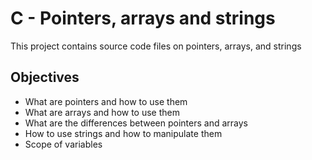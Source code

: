 # C - Pointers, arrays and strings
This project contains source code files on pointers, arrays, and strings

## Objectives
* What are pointers and how to use them
* What are arrays and how to use them
* What are the differences between pointers and arrays
* How to use strings and how to manipulate them
* Scope of variables
